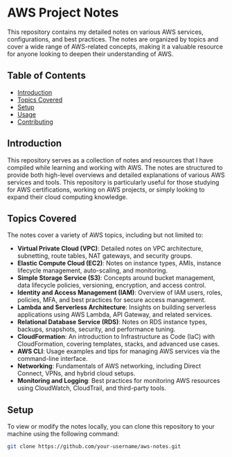 # AWS Project Notes

This repository contains my detailed notes on various AWS services, configurations, and best practices. The notes are organized by topics and cover a wide range of AWS-related concepts, making it a valuable resource for anyone looking to deepen their understanding of AWS.

## Table of Contents

- [Introduction](#introduction)
- [Topics Covered](#topics-covered)
- [Setup](#setup)
- [Usage](#usage)
- [Contributing](#contributing)

## Introduction

This repository serves as a collection of notes and resources that I have compiled while learning and working with AWS. The notes are structured to provide both high-level overviews and detailed explanations of various AWS services and tools. This repository is particularly useful for those studying for AWS certifications, working on AWS projects, or simply looking to expand their cloud computing knowledge.

## Topics Covered

The notes cover a variety of AWS topics, including but not limited to:

- **Virtual Private Cloud (VPC)**: Detailed notes on VPC architecture, subnetting, route tables, NAT gateways, and security groups.
- **Elastic Compute Cloud (EC2)**: Notes on instance types, AMIs, instance lifecycle management, auto-scaling, and monitoring.
- **Simple Storage Service (S3)**: Concepts around bucket management, data lifecycle policies, versioning, encryption, and access control.
- **Identity and Access Management (IAM)**: Overview of IAM users, roles, policies, MFA, and best practices for secure access management.
- **Lambda and Serverless Architecture**: Insights on building serverless applications using AWS Lambda, API Gateway, and related services.
- **Relational Database Service (RDS)**: Notes on RDS instance types, backups, snapshots, security, and performance tuning.
- **CloudFormation**: An introduction to Infrastructure as Code (IaC) with CloudFormation, covering templates, stacks, and advanced use cases.
- **AWS CLI**: Usage examples and tips for managing AWS services via the command-line interface.
- **Networking**: Fundamentals of AWS networking, including Direct Connect, VPNs, and hybrid cloud setups.
- **Monitoring and Logging**: Best practices for monitoring AWS resources using CloudWatch, CloudTrail, and third-party tools.

## Setup

To view or modify the notes locally, you can clone this repository to your machine using the following command:

```bash
git clone https://github.com/your-username/aws-notes.git
